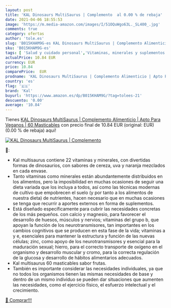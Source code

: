 ```yaml
---
layout: post
title: 'KAL Dinosaurs MultiSaurus | Complemento  al 0.00 % de rebaja'
date: 2021-04-06 18:55:53
image: 'https://m.media-amazon.com/images/I/51OQuWgo63L._SL400_.jpg'
comments: true
category: ofertas
author: 'tole.es'
slug: 'B015KHAM9G-es KAL Dinosaurs MultiSaurus | Complemento Alimenticio | Apto...'
sku: 'B015KHAM9G-es'
tags: [ 'Salud y cuidado personal','Vitaminas, minerales y suplementos en medicamentos, remedios y suplementos dietéticos','alimenticio','complemento','kal', ]
actualPrice: 10.84 EUR
currency: EUR
price: 10.84
comparePrice:  EUR
prodname: 'KAL Dinosaurs MultiSaurus | Complemento Alimenticio | Apto Para Veganos | 60 Masticables'
country: 'es'
flag: '🇪🇸'
brand: 'Kal'
buyurl: 'https://www.amazon.es/dp/B015KHAM9G/?tag=tolees-21'
descuento: '0.00'
average: '10.84'
---
```


Tienes [KAL Dinosaurs MultiSaurus | Complemento Alimenticio | Apto Para Veganos | 60 Masticables](https://www.amazon.es/dp/B015KHAM9G/?tag=tolees-21) con precio final de  10.84 EUR (original:  EUR) (0.00 %  de rebaja) aqui!

[![KAL Dinosaurs MultiSaurus | Complemento ](https://m.media-amazon.com/images/I/51OQuWgo63L._SL400_.jpg)](https://www.amazon.es/dp/B015KHAM9G/?tag=tolees-21)

🔎:

- Kal multisaurus contiene 22 vitaminas y minerales, con divertidas formas de dinosaurios, con sabores de cereza, uva y naranja mezclados en cada envase.
- Tanto vitaminas como minerales están abundantemente distribuidos en los alimentos, pero la imposibilidad en muchas ocasiones de seguir una dieta variada que los incluya a todos, así como las técnicas modernas de cultivo que empobrecen el suelo (y por tanto a los alimentos de nuestra dieta) de nutrientes, hacen necesario que en muchas ocasiones se tenga que recurrir a aportes externos en forma de suplementos.
- Está diseñado específicamente para cubrir las necesidades concretas de los más pequeños. con calcio y magnesio, para favorecer el desarrollo de huesos, músculos y nervios; vitaminas del grupo b, que apoyan la función de los neurotransmisores, tan importantes en los cambios cognitivos que se producen en esta fase de la vida; vitaminas a y e, esenciales para mantener la estructura y función de las nuevas células; zinc, como apoyo de los neurotransmisores y esencial para la maduración sexual; hierro, para el correcto transporte de oxígeno en el organismo y desarrollo muscular y cromo, para la correcta regulación de la glucosa y desarrollo de hábitos alimentarios adecuados.
- Kal multisaurus 60 masticables sabor frutas.
- También es importante considerar las necesidades individuales, ya que no todos los organismos tienen las mismas necesidades de base y dentro de un mismo individuo se pueden dar situaciones que aumenten las necesidades, como el ejercicio físico, el esfuerzo intelectual y el crecimiento.

[🛒 Comprar!!!](https://www.amazon.es/dp/B015KHAM9G/?tag=tolees-21)
